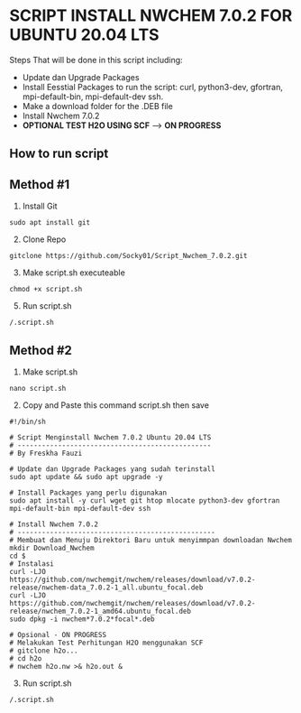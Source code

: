 # SCRIPT INSTALL NWCHEM 7.0.2 FOR UBUNTU 20.04 LTS

Steps That will be done in this script including:
- Update dan Upgrade Packages
- Install Eesstial Packages to run the script: curl, python3-dev, gfortran, mpi-default-bin, mpi-default-dev ssh.
- Make a download folder for the .DEB file
- Install Nwchem 7.0.2
- __OPTIONAL TEST H2O USING SCF__ --> __ON PROGRESS__

How to run script
-----------------
## Method #1
1. Install Git
```
sudo apt install git
```
2. Clone Repo
```
gitclone https://github.com/Socky01/Script_Nwchem_7.0.2.git
```
3. Make script.sh executeable
```
chmod +x script.sh
```
5. Run script.sh
```
/.script.sh
```
## Method #2
1. Make script.sh
```
nano script.sh
```
2. Copy and Paste this command script.sh then save
```
#!/bin/sh

# Script Menginstall Nwchem 7.0.2 Ubuntu 20.04 LTS
# ------------------------------------------------
# By Freskha Fauzi

# Update dan Upgrade Packages yang sudah terinstall
sudo apt update && sudo apt upgrade -y

# Install Packages yang perlu digunakan
sudo apt install -y curl wget git htop mlocate python3-dev gfortran  mpi-default-bin mpi-default-dev ssh

# Install Nwchem 7.0.2
# -------------------------------------------------
# Membuat dan Menuju Direktori Baru untuk menyimmpan downloadan Nwchem
mkdir Download_Nwchem
cd $
# Instalasi
curl -LJO https://github.com/nwchemgit/nwchem/releases/download/v7.0.2-release/nwchem-data_7.0.2-1_all.ubuntu_focal.deb
curl -LJO https://github.com/nwchemgit/nwchem/releases/download/v7.0.2-release/nwchem_7.0.2-1_amd64.ubuntu_focal.deb
sudo dpkg -i nwchem*7.0.2*focal*.deb

# Opsional - ON PROGRESS
# Melakukan Test Perhitungan H2O menggunakan SCF
# gitclone h2o...
# cd h2o
# nwchem h2o.nw >& h2o.out &

```
3. Run script.sh
```
/.script.sh
```
